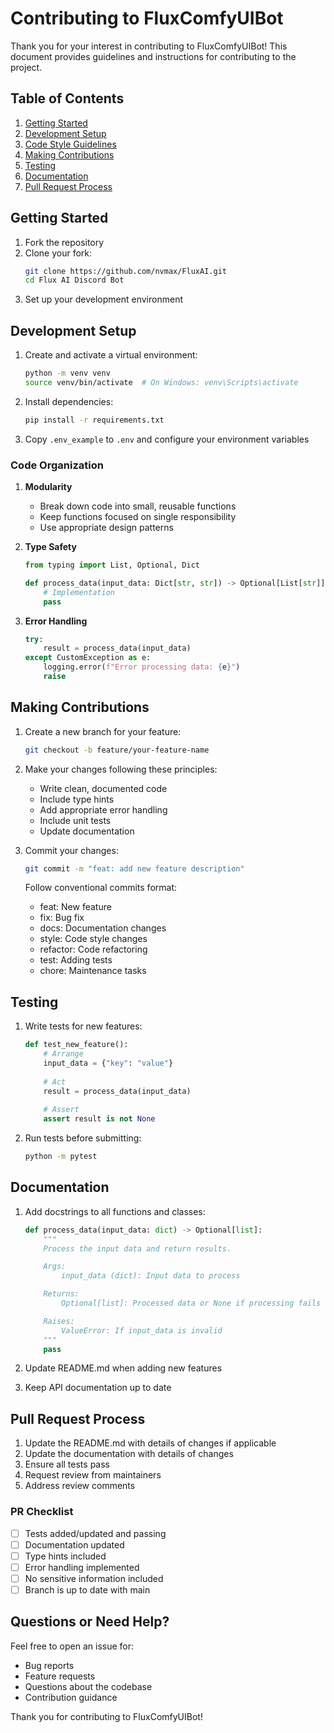 # Contributing to FluxComfyUIBot

Thank you for your interest in contributing to FluxComfyUIBot! This document provides guidelines and instructions for contributing to the project.

## Table of Contents
1. [Getting Started](#getting-started)
2. [Development Setup](#development-setup)
3. [Code Style Guidelines](#code-style-guidelines)
4. [Making Contributions](#making-contributions)
5. [Testing](#testing)
6. [Documentation](#documentation)
7. [Pull Request Process](#pull-request-process)

## Getting Started

1. Fork the repository
2. Clone your fork:
   ```bash
   git clone https://github.com/nvmax/FluxAI.git
   cd Flux AI Discord Bot
   ```
3. Set up your development environment

## Development Setup

1. Create and activate a virtual environment:
   ```bash
   python -m venv venv
   source venv/bin/activate  # On Windows: venv\Scripts\activate
   ```

2. Install dependencies:
   ```bash
   pip install -r requirements.txt
   ```

3. Copy `.env_example` to `.env` and configure your environment variables



### Code Organization
1. **Modularity**
   - Break down code into small, reusable functions
   - Keep functions focused on single responsibility
   - Use appropriate design patterns

2. **Type Safety**
   ```python
   from typing import List, Optional, Dict

   def process_data(input_data: Dict[str, str]) -> Optional[List[str]]:
       # Implementation
       pass
   ```

3. **Error Handling**
   ```python
   try:
       result = process_data(input_data)
   except CustomException as e:
       logging.error(f"Error processing data: {e}")
       raise
   ```

## Making Contributions

1. Create a new branch for your feature:
   ```bash
   git checkout -b feature/your-feature-name
   ```

2. Make your changes following these principles:
   - Write clean, documented code
   - Include type hints
   - Add appropriate error handling
   - Include unit tests
   - Update documentation

3. Commit your changes:
   ```bash
   git commit -m "feat: add new feature description"
   ```

   Follow conventional commits format:
   - feat: New feature
   - fix: Bug fix
   - docs: Documentation changes
   - style: Code style changes
   - refactor: Code refactoring
   - test: Adding tests
   - chore: Maintenance tasks

## Testing

1. Write tests for new features:
   ```python
   def test_new_feature():
       # Arrange
       input_data = {"key": "value"}
       
       # Act
       result = process_data(input_data)
       
       # Assert
       assert result is not None
   ```

2. Run tests before submitting:
   ```bash
   python -m pytest
   ```

## Documentation

1. Add docstrings to all functions and classes:
   ```python
   def process_data(input_data: dict) -> Optional[list]:
       """
       Process the input data and return results.

       Args:
           input_data (dict): Input data to process

       Returns:
           Optional[list]: Processed data or None if processing fails

       Raises:
           ValueError: If input_data is invalid
       """
       pass
   ```

2. Update README.md when adding new features
3. Keep API documentation up to date

## Pull Request Process

1. Update the README.md with details of changes if applicable
2. Update the documentation with details of changes
3. Ensure all tests pass
4. Request review from maintainers
5. Address review comments

### PR Checklist
- [ ] Tests added/updated and passing
- [ ] Documentation updated
- [ ] Type hints included
- [ ] Error handling implemented
- [ ] No sensitive information included
- [ ] Branch is up to date with main

## Questions or Need Help?

Feel free to open an issue for:
- Bug reports
- Feature requests
- Questions about the codebase
- Contribution guidance

Thank you for contributing to FluxComfyUIBot!
